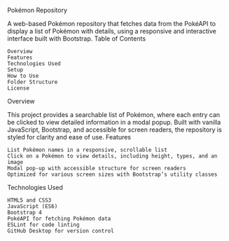 Pokémon Repository

A web-based Pokémon repository that fetches data from the PokéAPI to display a list of Pokémon with details, using a responsive and interactive interface built with Bootstrap.
Table of Contents

    Overview
    Features
    Technologies Used
    Setup
    How to Use
    Folder Structure
    License

Overview

This project provides a searchable list of Pokémon, where each entry can be clicked to view detailed information in a modal popup. Built with vanilla JavaScript, Bootstrap, and accessible for screen readers, the repository is styled for clarity and ease of use.
Features

    List Pokémon names in a responsive, scrollable list
    Click on a Pokémon to view details, including height, types, and an image
    Modal pop-up with accessible structure for screen readers
    Optimized for various screen sizes with Bootstrap’s utility classes

Technologies Used

    HTML5 and CSS3
    JavaScript (ES6)
    Bootstrap 4
    PokéAPI for fetching Pokémon data
    ESLint for code linting
    GitHub Desktop for version control
